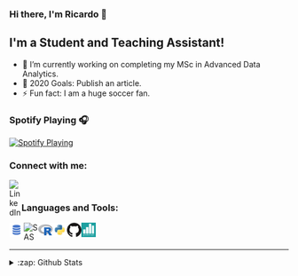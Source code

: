 ### Hi there, I'm Ricardo 👋

## I'm a Student and Teaching Assistant!

- 🔭 I’m currently working on completing my MSc in Advanced Data Analytics.
- 🥅 2020 Goals: Publish an article.
- ⚡ Fun fact: I am a huge soccer fan.

### Spotify Playing 🎧

[<img src="https://novatorem-iota-gray.vercel.app/api/spotify-playing" alt="Spotify Playing" width="350" />](https://open.spotify.com/user/p4q765fbes95gtr6hqdoapbqr)

### Connect with me:

[<img align="left" alt="LinkedIn" width="22px" src="https://cdn.jsdelivr.net/npm/simple-icons@v3/icons/linkedin.svg" />][linkedin]

<br />

### Languages and Tools:

[<img align="left" alt="SQL" width="26px" src="https://raw.githubusercontent.com/github/explore/80688e429a7d4ef2fca1e82350fe8e3517d3494d/topics/sql/sql.png" />](https://en.wikipedia.org/wiki/SQL)
[<img align="left" alt="SAS" width="26px" src="https://avatars2.githubusercontent.com/u/5289877?s=200&v=4" />](https://www.sas.com/pt_pt/home.html)
[<img align="left" alt="R" width="26px" src="https://raw.githubusercontent.com/github/explore/80688e429a7d4ef2fca1e82350fe8e3517d3494d/topics/r/r.png" />](https://www.r-project.org/)
[<img align="left" alt="Python" width="26px" src="https://raw.githubusercontent.com/github/explore/80688e429a7d4ef2fca1e82350fe8e3517d3494d/topics/python/python.png" />](https://www.python.org/)
[<img align="left" alt="GitHub" width="26px" src="https://raw.githubusercontent.com/github/explore/78df643247d429f6cc873026c0622819ad797942/topics/github/github.png" />](https://github.com/)
[<img align="left" alt="gradescope" width="26px" src="https://raw.githubusercontent.com/github/explore/0ac6b6e4ab2f90d07d7b6ca77bfce90b5252b006/topics/gradescope/gradescope.png" />](https://www.gradescope.com/)

<br />
<br />

---

<details>
  <summary>:zap: Github Stats</summary>

  <img align="left" alt="codeSTACKr's Github Stats" src="https://github-readme-stats-zeta-dun.vercel.app/api?username=RicSalgado&show_icons=true&hide_border=true" />

</details>

[linkedin]: https://www.linkedin.com/in/ricardo-daniel-marques-salgado
